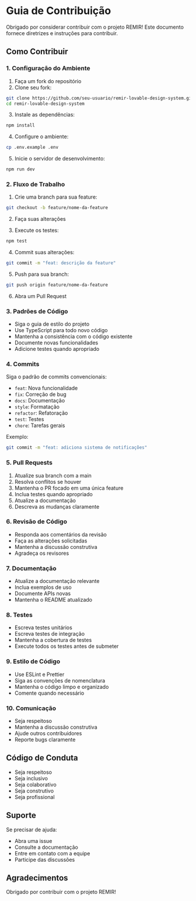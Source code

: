 # Guia de Contribuição

Obrigado por considerar contribuir com o projeto REMIR! Este documento fornece diretrizes e instruções para contribuir.

## Como Contribuir

### 1. Configuração do Ambiente

1. Faça um fork do repositório
2. Clone seu fork:
```bash
git clone https://github.com/seu-usuario/remir-lovable-design-system.git
cd remir-lovable-design-system
```

3. Instale as dependências:
```bash
npm install
```

4. Configure o ambiente:
```bash
cp .env.example .env
```

5. Inicie o servidor de desenvolvimento:
```bash
npm run dev
```

### 2. Fluxo de Trabalho

1. Crie uma branch para sua feature:
```bash
git checkout -b feature/nome-da-feature
```

2. Faça suas alterações

3. Execute os testes:
```bash
npm test
```

4. Commit suas alterações:
```bash
git commit -m "feat: descrição da feature"
```

5. Push para sua branch:
```bash
git push origin feature/nome-da-feature
```

6. Abra um Pull Request

### 3. Padrões de Código

- Siga o guia de estilo do projeto
- Use TypeScript para todo novo código
- Mantenha a consistência com o código existente
- Documente novas funcionalidades
- Adicione testes quando apropriado

### 4. Commits

Siga o padrão de commits convencionais:

- `feat`: Nova funcionalidade
- `fix`: Correção de bug
- `docs`: Documentação
- `style`: Formatação
- `refactor`: Refatoração
- `test`: Testes
- `chore`: Tarefas gerais

Exemplo:
```bash
git commit -m "feat: adiciona sistema de notificações"
```

### 5. Pull Requests

1. Atualize sua branch com a main
2. Resolva conflitos se houver
3. Mantenha o PR focado em uma única feature
4. Inclua testes quando apropriado
5. Atualize a documentação
6. Descreva as mudanças claramente

### 6. Revisão de Código

- Responda aos comentários da revisão
- Faça as alterações solicitadas
- Mantenha a discussão construtiva
- Agradeça os revisores

### 7. Documentação

- Atualize a documentação relevante
- Inclua exemplos de uso
- Documente APIs novas
- Mantenha o README atualizado

### 8. Testes

- Escreva testes unitários
- Escreva testes de integração
- Mantenha a cobertura de testes
- Execute todos os testes antes de submeter

### 9. Estilo de Código

- Use ESLint e Prettier
- Siga as convenções de nomenclatura
- Mantenha o código limpo e organizado
- Comente quando necessário

### 10. Comunicação

- Seja respeitoso
- Mantenha a discussão construtiva
- Ajude outros contribuidores
- Reporte bugs claramente

## Código de Conduta

- Seja respeitoso
- Seja inclusivo
- Seja colaborativo
- Seja construtivo
- Seja profissional

## Suporte

Se precisar de ajuda:

- Abra uma issue
- Consulte a documentação
- Entre em contato com a equipe
- Participe das discussões

## Agradecimentos

Obrigado por contribuir com o projeto REMIR! 